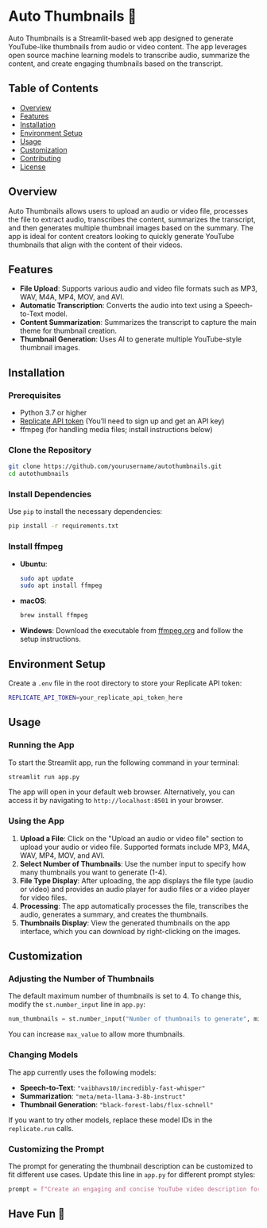 # Auto Thumbnails 🎥

Auto Thumbnails is a Streamlit-based web app designed to generate YouTube-like thumbnails from audio or video content. The app leverages open source machine learning models to transcribe audio, summarize the content, and create engaging thumbnails based on the transcript.

## Table of Contents
- [Overview](#overview)
- [Features](#features)
- [Installation](#installation)
- [Environment Setup](#environment-setup)
- [Usage](#usage)
- [Customization](#customization)
- [Contributing](#contributing)
- [License](#license)

## Overview

Auto Thumbnails allows users to upload an audio or video file, processes the file to extract audio, transcribes the content, summarizes the transcript, and then generates multiple thumbnail images based on the summary. The app is ideal for content creators looking to quickly generate YouTube thumbnails that align with the content of their videos.

## Features
- **File Upload**: Supports various audio and video file formats such as MP3, WAV, M4A, MP4, MOV, and AVI.
- **Automatic Transcription**: Converts the audio into text using a Speech-to-Text model.
- **Content Summarization**: Summarizes the transcript to capture the main theme for thumbnail creation.
- **Thumbnail Generation**: Uses AI to generate multiple YouTube-style thumbnail images.
  
## Installation

### Prerequisites
- Python 3.7 or higher
- [Replicate API token](https://replicate.com/account) (You’ll need to sign up and get an API key)
- ffmpeg (for handling media files; install instructions below)

### Clone the Repository
```bash
git clone https://github.com/yourusername/autothumbnails.git
cd autothumbnails
```

### Install Dependencies
Use `pip` to install the necessary dependencies:
```bash
pip install -r requirements.txt
```

### Install ffmpeg
- **Ubuntu**: 
  ```bash
  sudo apt update
  sudo apt install ffmpeg
  ```
- **macOS**:
  ```bash
  brew install ffmpeg
  ```
- **Windows**: 
  Download the executable from [ffmpeg.org](https://ffmpeg.org/download.html) and follow the setup instructions.

## Environment Setup

Create a `.env` file in the root directory to store your Replicate API token:
```bash
REPLICATE_API_TOKEN=your_replicate_api_token_here
```

## Usage

### Running the App
To start the Streamlit app, run the following command in your terminal:
```bash
streamlit run app.py
```
The app will open in your default web browser. Alternatively, you can access it by navigating to `http://localhost:8501` in your browser.

### Using the App
1. **Upload a File**: Click on the "Upload an audio or video file" section to upload your audio or video file. Supported formats include MP3, M4A, WAV, MP4, MOV, and AVI.
2. **Select Number of Thumbnails**: Use the number input to specify how many thumbnails you want to generate (1-4).
3. **File Type Display**: After uploading, the app displays the file type (audio or video) and provides an audio player for audio files or a video player for video files.
4. **Processing**: The app automatically processes the file, transcribes the audio, generates a summary, and creates the thumbnails.
5. **Thumbnails Display**: View the generated thumbnails on the app interface, which you can download by right-clicking on the images.

## Customization

### Adjusting the Number of Thumbnails
The default maximum number of thumbnails is set to 4. To change this, modify the `st.number_input` line in `app.py`:
```python
num_thumbnails = st.number_input("Number of thumbnails to generate", min_value=1, max_value=4, value=4, step=1)
```
You can increase `max_value` to allow more thumbnails.

### Changing Models
The app currently uses the following models:
- **Speech-to-Text**: `"vaibhavs10/incredibly-fast-whisper"`
- **Summarization**: `"meta/meta-llama-3-8b-instruct"`
- **Thumbnail Generation**: `"black-forest-labs/flux-schnell"`

If you want to try other models, replace these model IDs in the `replicate.run` calls.

### Customizing the Prompt
The prompt for generating the thumbnail description can be customized to fit different use cases. Update this line in `app.py` for different prompt styles:
```python
prompt = f"Create an engaging and concise YouTube video description for the following transcript: {transcript_text}. Only output the description."
```

## Have Fun 🎈
